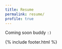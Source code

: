 ```yaml
---
title: Resume
permalink: resume/
profile: true
---
```


Coming soon buddy `:)`

{% include footer.html %}